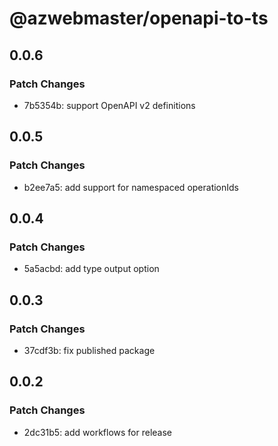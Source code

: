 # @azwebmaster/openapi-to-ts

## 0.0.6

### Patch Changes

- 7b5354b: support OpenAPI v2 definitions

## 0.0.5

### Patch Changes

- b2ee7a5: add support for namespaced operationIds

## 0.0.4

### Patch Changes

- 5a5acbd: add type output option

## 0.0.3

### Patch Changes

- 37cdf3b: fix published package

## 0.0.2

### Patch Changes

- 2dc31b5: add workflows for release
